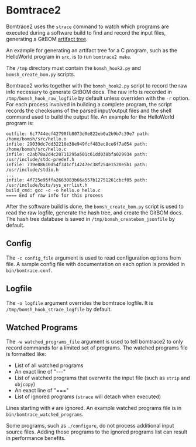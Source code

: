 # Bomtrace2

Bomtrace2 uses the `strace` command to watch which programs are executed during a software build to find and record the input files, generating a GitBOM [artifact tree](https://gitbom.dev/glossary/artifact_tree/).

An example for generating an artifact tree for a C program, such as the HelloWorld program in `src`, is to run `bomtrace2 make`.

The `/tmp` directory must contain the `bomsh_hook2.py` and `bomsh_create_bom.py` scripts.

Bomtrace2 works together with the `bomsh_hook2.py` script to record the raw info necessary to generate GitBOM docs. The raw info is recorded in `/tmp/bomsh_hook_raw_logfile` by default unless overriden with the `-r` option. For each process involved in building a complete program, the script records the checksums of the parsed input/output files and the shell command used to build the output file. An example for the HelloWorld program is:

```
outfile: 6c7744ecf42790fb8073d0e822eb0a2b9b7c39e7 path: /home/bomsh/src/hello.o
infile: 29039dc7dd32210e38e949fcf483ec8ce6f7a054 path: /home/bomsh/src/hello.c
infile: c2ab78a2d4c20711295a501c61dd038bfa029934 path: /usr/include/stdc-predef.h
infile: 739e08610d54f341cf14247ec38f254e1520e5b1 path: /usr/include/stdio.h
...
infile: 4f725e95ffa2663083b66a557b12751261cbcf05 path: /usr/include/bits/sys_errlist.h
build_cmd: gcc -c -o hello.o hello.c
==== End of raw info for this process
```

After the software build is done, the `bomsh_create_bom.py` script is used to read the raw logfile, generate the hash tree, and create the GitBOM docs. The hash tree database is saved in `/tmp/bomsh_createbom_jsonfile` by default.

## Config

The `-c config_file` argument is used to read configuration options from file. A sample config file with documentation on each option is provided in `bin/bomtrace.conf`.

## Logfile

The `-o logfile` argument overrides the bomtrace logfile. It is `/tmp/bomsh_hook_strace_logfile` by default.

## Watched Programs

The `-w watched_programs_file` argument is used to tell bomtrace2 to only record commands for a limited set of programs. The watched programs file is formatted like:

- List of all watched programs
- An exact line of "---"
- List of watched programs that overwrite the input file (such as `strip` and `objcopy`)
- An exact line of "==="
- List of ignored programs (`strace` will detach when executed)

Lines starting with `#` are ignored. An example watched programs file is in `bin/bomtrace_watched_programs`.

Some programs, such as `./configure`, do not process additional input source files. Adding those programs to the ignored programs list can result in performance benefits.

